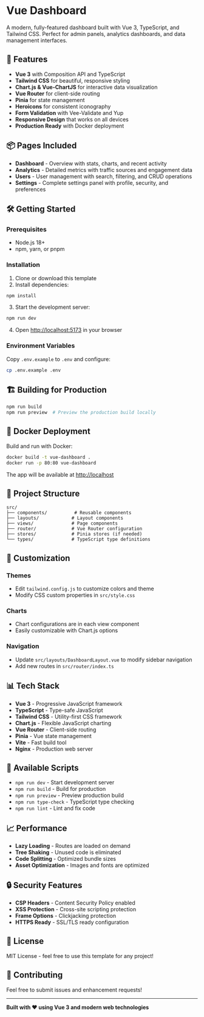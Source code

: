 # Vue Dashboard

A modern, fully-featured dashboard built with Vue 3, TypeScript, and Tailwind CSS. Perfect for admin panels, analytics dashboards, and data management interfaces.

## 🚀 Features

- **Vue 3** with Composition API and TypeScript
- **Tailwind CSS** for beautiful, responsive styling
- **Chart.js & Vue-ChartJS** for interactive data visualization
- **Vue Router** for client-side routing
- **Pinia** for state management
- **Heroicons** for consistent iconography
- **Form Validation** with Vee-Validate and Yup
- **Responsive Design** that works on all devices
- **Production Ready** with Docker deployment

## 📦 Pages Included

- **Dashboard** - Overview with stats, charts, and recent activity
- **Analytics** - Detailed metrics with traffic sources and engagement data
- **Users** - User management with search, filtering, and CRUD operations
- **Settings** - Complete settings panel with profile, security, and preferences

## 🛠️ Getting Started

### Prerequisites

- Node.js 18+ 
- npm, yarn, or pnpm

### Installation

1. Clone or download this template
2. Install dependencies:

```bash
npm install
```

3. Start the development server:

```bash
npm run dev
```

4. Open [http://localhost:5173](http://localhost:5173) in your browser

### Environment Variables

Copy `.env.example` to `.env` and configure:

```bash
cp .env.example .env
```

## 🏗️ Building for Production

```bash
npm run build
npm run preview  # Preview the production build locally
```

## 🐳 Docker Deployment

Build and run with Docker:

```bash
docker build -t vue-dashboard .
docker run -p 80:80 vue-dashboard
```

The app will be available at [http://localhost](http://localhost)

## 📁 Project Structure

```
src/
├── components/          # Reusable components
├── layouts/            # Layout components
├── views/              # Page components
├── router/             # Vue Router configuration
├── stores/             # Pinia stores (if needed)
└── types/              # TypeScript type definitions
```

## 🎨 Customization

### Themes
- Edit `tailwind.config.js` to customize colors and theme
- Modify CSS custom properties in `src/style.css`

### Charts
- Chart configurations are in each view component
- Easily customizable with Chart.js options

### Navigation
- Update `src/layouts/DashboardLayout.vue` to modify sidebar navigation
- Add new routes in `src/router/index.ts`

## 📊 Tech Stack

- **Vue 3** - Progressive JavaScript framework
- **TypeScript** - Type-safe JavaScript
- **Tailwind CSS** - Utility-first CSS framework
- **Chart.js** - Flexible JavaScript charting
- **Vue Router** - Client-side routing
- **Pinia** - Vue state management
- **Vite** - Fast build tool
- **Nginx** - Production web server

## 🔧 Available Scripts

- `npm run dev` - Start development server
- `npm run build` - Build for production
- `npm run preview` - Preview production build
- `npm run type-check` - TypeScript type checking
- `npm run lint` - Lint and fix code

## 📈 Performance

- **Lazy Loading** - Routes are loaded on demand
- **Tree Shaking** - Unused code is eliminated
- **Code Splitting** - Optimized bundle sizes
- **Asset Optimization** - Images and fonts are optimized

## 🔒 Security Features

- **CSP Headers** - Content Security Policy enabled
- **XSS Protection** - Cross-site scripting protection
- **Frame Options** - Clickjacking protection
- **HTTPS Ready** - SSL/TLS ready configuration

## 📝 License

MIT License - feel free to use this template for any project!

## 🤝 Contributing

Feel free to submit issues and enhancement requests!

---

**Built with ❤️ using Vue 3 and modern web technologies**